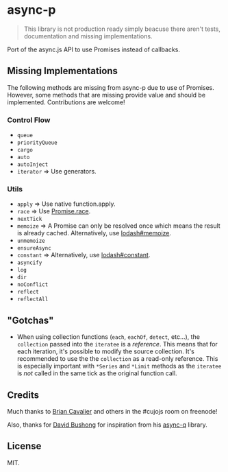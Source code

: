 # async-p

> This library is not production ready simply beacuse there aren't tests, documentation and missing implementations.

Port of the async.js API to use Promises instead of callbacks.

## Missing Implementations

The following methods are missing from async-p due to use of Promises. However, some methods that are missing provide value and should be implemented. Contributions are welcome!

### Control Flow

* ```queue```
* ```priorityQueue```
* ```cargo```
* ```auto```
* ```autoInject```
* ```iterator``` => Use generators.

### Utils

* ```apply``` => Use native function.apply.
* ```race``` => Use [Promise.race](https://developer.mozilla.org/en-US/docs/Web/JavaScript/Reference/Global_Objects/Promise/race).
* ```nextTick```
* ```memoize``` => A Promise can only be resolved once which means the result is already cached. Alternatively, use [lodash#memoize](https://lodash.com/docs#memoize).
* ```unmemoize```
* ```ensureAsync```
* ```constant``` => Alternatively, use [lodash#constant](https://lodash.com/docs#constant).
* ```asyncify```
* ```log```
* ```dir```
* ```noConflict```
* ```reflect```
* ```reflectAll```

## "Gotchas"

* When using collection functions (`each`, `eachOf`, `detect`, etc...), the `collection` passed into the `iteratee` is a *reference*. This means that for each iteration, it's possible to modify the source collection. It's recommended to use the the `collection` as a read-only reference. This is especially important with `*Series` and `*Limit` methods as the `iteratee` is *not* called in the same tick as the original function call.

## Credits

Much thanks to [Brian Cavalier](https://github.com/briancavalier) and others in the #cujojs room on freenode!

Also, thanks for [David Bushong](https://github.com/dbushong) for inspiration from his [async-q](https://github.com/dbushong/async-q) library.

## License

MIT.
